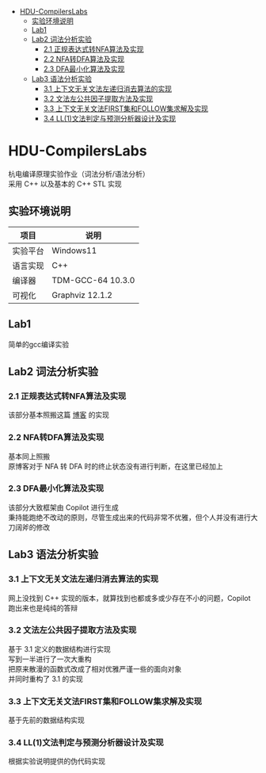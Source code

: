 - [HDU-CompilersLabs](#hdu-compilerslabs)
  - [实验环境说明](#实验环境说明)
  - [Lab1](#lab1)
  - [Lab2 词法分析实验](#lab2-词法分析实验)
    - [2.1 正规表达式转NFA算法及实现](#21-正规表达式转nfa算法及实现)
    - [2.2 NFA转DFA算法及实现](#22-nfa转dfa算法及实现)
    - [2.3 DFA最小化算法及实现](#23-dfa最小化算法及实现)
  - [Lab3 语法分析实验](#lab3-语法分析实验)
    - [3.1 上下文无关文法左递归消去算法的实现](#31-上下文无关文法左递归消去算法的实现)
    - [3.2 文法左公共因子提取方法及实现](#32-文法左公共因子提取方法及实现)
    - [3.3 上下文无关文法FIRST集和FOLLOW集求解及实现](#33-上下文无关文法first集和follow集求解及实现)
    - [3.4 LL(1)文法判定与预测分析器设计及实现](#34-ll1文法判定与预测分析器设计及实现)

# HDU-CompilersLabs
杭电编译原理实验作业（词法分析/语法分析）  
采用 C++ 以及基本的 C++ STL 实现
## 实验环境说明  

|项目|说明|
|---|---|
|实验平台|Windows11|
|语言实现|C++|
|编译器|TDM-GCC-64 10.3.0|
|可视化|Graphviz  12.1.2|

## Lab1

简单的gcc编译实验  

## Lab2 词法分析实验
  
### 2.1 正规表达式转NFA算法及实现

该部分基本照搬这篇 [博客](https://blog.csdn.net/m0_61843614/article/details/134800065) 的实现  

### 2.2 NFA转DFA算法及实现

基本同上照搬  
原博客对于 NFA 转 DFA 时的终止状态没有进行判断，在这里已经加上

### 2.3 DFA最小化算法及实现

该部分大致框架由 Copilot 进行生成  
秉持能跑绝不改动的原则，尽管生成出来的代码非常不优雅，但个人并没有进行大刀阔斧的修改

## Lab3 语法分析实验

### 3.1 上下文无关文法左递归消去算法的实现

网上没找到 C++ 实现的版本，就算找到也都或多或少存在不小的问题，Copilot 跑出来也是纯纯的答辩   

### 3.2 文法左公共因子提取方法及实现

基于 3.1 定义的数据结构进行实现   
写到一半进行了一次大重构  
把原来散漫的函数式改成了相对优雅严谨一些的面向对象  
并同时重构了 3.1 的实现

### 3.3 上下文无关文法FIRST集和FOLLOW集求解及实现

基于先前的数据结构实现

### 3.4 LL(1)文法判定与预测分析器设计及实现

根据实验说明提供的伪代码实现